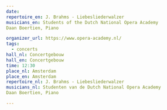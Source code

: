 ```yaml
---
date:
repertoire_en: J. Brahms - Liebesliederwalzer
musicians_en: Students of the Dutch National Opera Academy
Daan Boertien, Piano

organizer_url: https://www.opera-academy.nl/
tags:
  - concerts
hall_nl: Concertgebouw
hall_en: Concertgebouw
time: 12:30
place_nl: Amsterdam
place_en: Amsterdam
repertoire_nl: J. Brahms - Liebesliederwalzer
musicians_nl: Studenten van de Dutch National Opera Academy
Daan Boertien, Piano

---
```


